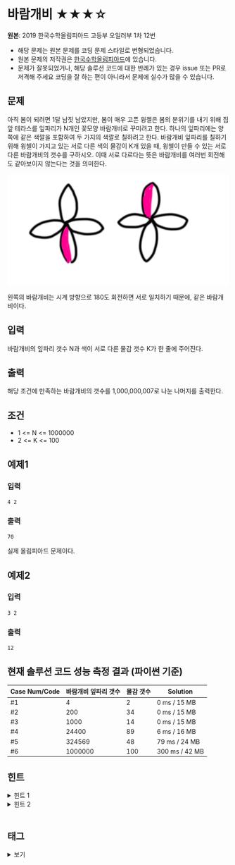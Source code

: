 # 바람개비 ★★★☆

**원본**: 2019 한국수학올림피아드 고등부 오일러부 1차 12번

* 해당 문제는 원본 문제를 코딩 문제 스타일로 변형되었습니다.
* 원본 문제의 저작권은 [한국수학올림피아드](https://www.kmo.or.kr/kmo/sub07.html)에 있습니다.
* 문제가 잘못되었거나, 해당 솔루션 코드에 대한 반례가 있는 경우 issue 또는 PR로 저격해 주세요 코딩을 잘 하는 편이 아니라서 문제에 실수가 많을 수 있습니다.

## 문제
아직 봄이 되려면 1달 남짓 남았지만, 봄이 매우 고픈 윙첼은 봄의 분위기를 내기 위해 집앞 테라스를 잎파리가 N개인 꽃모양 바람개비로 꾸미려고 한다. 하나의 잎파리에는 양쪽에 같은 색깔을 포함하여 두 가지의 색깔로 칠하려고 한다. 바람개비 잎파리를 칠하기 위해 윙첼이 가지고 있는 서로 다른 색의 물감이 K개 있을 때, 윙첼이 만들 수 있는 서로 다른 바람개비의 갯수를 구하시오. 이때 서로 다르다는 뜻은 바람개비를 여러번 회전해도 같아보이지 않는다는 것을 의미한다.

![ex](ex.png)

왼쪽의 바람개비는 시계 방향으로 180도 회전하면 서로 일치하기 때문에, 같은 바람개비이다.

## 입력
바람개비의 잎파리 갯수 N과 색이 서로 다른 물감 갯수 K가 한 줄에 주어진다.

## 출력
해당 조건에 만족하는 바람개비의 갯수를 1,000,000,007로 나눈 나머지를 출력한다.

## 조건
* 1 <= N <= 1000000
* 2 <= K <= 100

## 예제1
### 입력
```
4 2
```
### 출력
```
70
```
실제 올림피아드 문제이다.

## 예제2
### 입력
```
3 2
```
### 출력
```
12
```

## 현재 솔루션 코드 성능 측정 결과 (파이썬 기준)

|Case Num/Code|바람개비 잎파리 갯수|물감 갯수|Solution|
|---|---|---|---|
|#1|4|2|0 ms / 15 MB|
|#2|200|34|0 ms / 15 MB|
|#3|1000|14|0 ms / 15 MB|
|#4|24400|89|6 ms / 16 MB|
|#5|324569|48|79 ms / 24 MB|
|#6|1000000|100|300 ms / 42 MB|

## 힌트
<details>
<summary>힌트 1</summary>
<ul>
    <li>꽃잎들을 전부 뜯어서 한 줄에 나열해보고 하나씩 한방향으로 돌려보자</li>
</ul>
</details>

<details>
<summary>힌트 2</summary>
<ul>
    <li>똑같은 바람개비가 "연속"으로 중복되는 경우는 어느 경우일까?</li>
</ul>
</details>

<br >

## 태그
<details>
<summary>보기</summary>
<ul>
    <li>정수론</li>
    <li>조합론</li>
    <li>분할 정복을 이용한 거듭제곱</li>
    <li>에라토스테네스의 체</li>
    <li>분할 정복</li>
</ul>
</details>